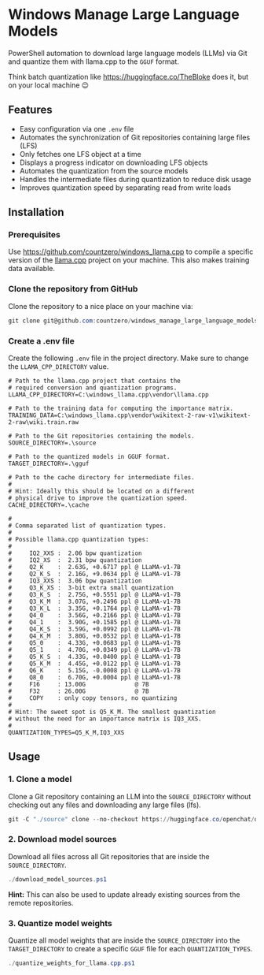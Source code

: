 # Windows Manage Large Language Models

PowerShell automation to download large language models (LLMs) via Git and quantize them with llama.cpp to the `GGUF` format.

Think batch quantization like https://huggingface.co/TheBloke does it, but on your local machine :wink:

## Features

- Easy configuration via one `.env` file
- Automates the synchronization of Git repositories containing large files (LFS)
- Only fetches one LFS object at a time
- Displays a progress indicator on downloading LFS objects
- Automates the quantization from the source models
- Handles the intermediate files during quantization to reduce disk usage
- Improves quantization speed by separating read from write loads

## Installation

### Prerequisites

Use https://github.com/countzero/windows_llama.cpp to compile a specific version of the [llama.cpp](https://github.com/ggerganov/llama.cpp) project on your machine. This also makes training data available.


### Clone the repository from GitHub

Clone the repository to a nice place on your machine via:

```PowerShell
git clone git@github.com:countzero/windows_manage_large_language_models.git
```

### Create a .env file

Create the following `.env` file in the project directory. Make sure to change the `LLAMA_CPP_DIRECTORY` value.

```Env
# Path to the llama.cpp project that contains the
# required conversion and quantization programs.
LLAMA_CPP_DIRECTORY=C:\windows_llama.cpp\vendor\llama.cpp

# Path to the training data for computing the importance matrix.
TRAINING_DATA=C:\windows_llama.cpp\vendor\wikitext-2-raw-v1\wikitext-2-raw\wiki.train.raw

# Path to the Git repositories containing the models.
SOURCE_DIRECTORY=.\source

# Path to the quantized models in GGUF format.
TARGET_DIRECTORY=.\gguf

# Path to the cache directory for intermediate files.
#
# Hint: Ideally this should be located on a different
# physical drive to improve the quantization speed.
CACHE_DIRECTORY=.\cache

#
# Comma separated list of quantization types.
#
# Possible llama.cpp quantization types:
#
#     IQ2_XXS :  2.06 bpw quantization
#     IQ2_XS  :  2.31 bpw quantization
#     Q2_K    :  2.63G, +0.6717 ppl @ LLaMA-v1-7B
#     Q2_K_S  :  2.16G, +9.0634 ppl @ LLaMA-v1-7B
#     IQ3_XXS :  3.06 bpw quantization
#     Q3_K_XS :  3-bit extra small quantization
#     Q3_K_S  :  2.75G, +0.5551 ppl @ LLaMA-v1-7B
#     Q3_K_M  :  3.07G, +0.2496 ppl @ LLaMA-v1-7B
#     Q3_K_L  :  3.35G, +0.1764 ppl @ LLaMA-v1-7B
#     Q4_0    :  3.56G, +0.2166 ppl @ LLaMA-v1-7B
#     Q4_1    :  3.90G, +0.1585 ppl @ LLaMA-v1-7B
#     Q4_K_S  :  3.59G, +0.0992 ppl @ LLaMA-v1-7B
#     Q4_K_M  :  3.80G, +0.0532 ppl @ LLaMA-v1-7B
#     Q5_0    :  4.33G, +0.0683 ppl @ LLaMA-v1-7B
#     Q5_1    :  4.70G, +0.0349 ppl @ LLaMA-v1-7B
#     Q5_K_S  :  4.33G, +0.0400 ppl @ LLaMA-v1-7B
#     Q5_K_M  :  4.45G, +0.0122 ppl @ LLaMA-v1-7B
#     Q6_K    :  5.15G, -0.0008 ppl @ LLaMA-v1-7B
#     Q8_0    :  6.70G, +0.0004 ppl @ LLaMA-v1-7B
#     F16     : 13.00G              @ 7B
#     F32     : 26.00G              @ 7B
#     COPY    : only copy tensors, no quantizing
#
# Hint: The sweet spot is Q5_K_M. The smallest quantization
# without the need for an importance matrix is IQ3_XXS.
#
QUANTIZATION_TYPES=Q5_K_M,IQ3_XXS
```


## Usage

### 1. Clone a model

Clone a Git repository containing an LLM into the `SOURCE_DIRECTORY` without checking out any files and downloading any large files (lfs).

```PowerShell
git -C "./source" clone --no-checkout https://huggingface.co/openchat/openchat-3.5-0106
```

### 2. Download model sources

Download all files across all Git repositories that are inside the `SOURCE_DIRECTORY`.

```PowerShell
./download_model_sources.ps1
```

**Hint:** This can also be used to update already existing sources from the remote repositories.

### 3. Quantize model weights

Quantize all model weights that are inside the `SOURCE_DIRECTORY` into the `TARGET_DIRECTORY` to create a specific `GGUF` file for each `QUANTIZATION_TYPES`.

```PowerShell
./quantize_weights_for_llama.cpp.ps1
```
